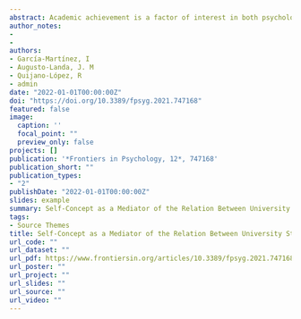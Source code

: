 ```yaml
---
abstract: Academic achievement is a factor of interest in both psychology and education. Determining which factors have a negative or positive influence on academic performance has produced different investigations. The present study focuses on analyzing the relationship between resilience, emotional intelligence, self-concept and the academic achievement of university students. For this purpose, different self-report tools were administered to a sample of 1,020 university students from Southern Spain. The Structural Equation-based mediational analysis suggests that there is no direct relationship between resilience and academic achievement, nor between emotional intelligence and academic achievement. Likewise, self-concept is positioned as a mediating factor in the relationship between resilience and academic achievement. The findings indicate that university students who exhibit high levels of resilience tend to cope better with difficult moments and understand and value the effort required and invested in study time. This study supports positive beliefs and behaviors for better academic achievement.
author_notes:
- 
- 
authors:
- García-Martínez, I
- Augusto-Landa, J. M
- Quijano-López, R
- admin
date: "2022-01-01T00:00:00Z"
doi: "https://doi.org/10.3389/fpsyg.2021.747168"
featured: false
image:
  caption: '' 
  focal_point: ""
  preview_only: false
projects: []
publication: '*Frontiers in Psychology, 12*, 747168'
publication_short: ""
publication_types:
- "2"
publishDate: "2022-01-01T00:00:00Z"
slides: example
summary: Self-Concept as a Mediator of the Relation Between University Students’ Resilience and Academic Achievement.
tags:
- Source Themes
title: Self-Concept as a Mediator of the Relation Between University Students’ Resilience and Academic Achievement.
url_code: ""
url_dataset: ""
url_pdf: https://www.frontiersin.org/articles/10.3389/fpsyg.2021.747168/pdf
url_poster: ""
url_project: ""
url_slides: ""
url_source: ""
url_video: ""
---
```

